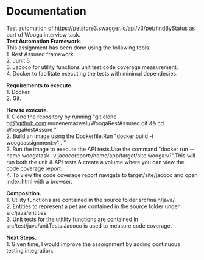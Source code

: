 # Documentation
Test automation of https://petstore3.swagger.io/api/v3/pet/findByStatus as part of Wooga interview task. <br/>
**Test Automation Framework**.<br/> 
This assignment has been done using the following tools. <br/>
    1. Rest Assured framework.   <br/>
    2. Junit 5. <br/>
    3. Jacoco for utility functions unit test code coverage measurement. <br/>
    4. Docker to facilitate executing the tests with minimal dependecies.<br/>
    
**Requirements to execute.** <br/>
    1. Docker. <br/>
    2. Git.   <br/> 

**How to execute.** <br/>
    1. Clone the repository by running "git clone git@github.com:munenemaxwell/WoogaRestAssured.git && cd WoogaRestAssure " <br/> 
    2. Build an image using the Dockerfile.Run "docker build -t woogaassignment:v1 . "<br/>
    3. Run the image to execute the API tests.Use the command "docker run --name woogatask -v jacocoreport:/home/app/target/site wooga:v1".This will run both the unit & API tests & create a volume where you can view the code coverage report. <br/>
    4. To view the code coverage report navigate to target/site/jacoco and open index.html with a browser. <br/>
    
**Composition.** <br/>
    1. Utility functions are contained in the source folder src/main/java/.<br/>
    2. Entities to represent a pet are contained in the source folder under src/java/entities. <br/>
    3. Unit tests for the utitlity functions are contained in src/test/java/unitTests.Jacoco is used to measure code coverage.<br/>
    

**Next Steps.**<br/>
    1. Given time, I would improve the assoignment by adding continuous testing integration.<br/>
    
 
 
   
    


